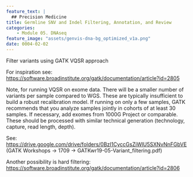 ```yaml
---
feature_text: |
  ## Precision Medicine
title: Germline SNV and Indel Filtering, Annotation, and Review
categories:
    - Module 05. DNAseq
feature_image: "assets/genvis-dna-bg_optimized_v1a.png"
date: 0004-02-02
---
```


Filter variants using GATK VQSR approach

For inspiration see: https://software.broadinstitute.org/gatk/documentation/article?id=2805

Note, for running VQSR on exome data. There will be a smaller number of variants per sample compared to WGS. These are typically insufficient to build a robust recalibration model. If running on only a few samples, GATK recommends that you analyze samples jointly in cohorts of at least 30 samples. If necessary, add exomes from 1000G Project or comparable. These should be processed with similar technical generation (technology, capture, read length, depth). 

See: https://drive.google.com/drive/folders/0BzI1CyccGsZiWlU5SXNvNnFGbVE (GATK Workshops -> 1709 -> GATKwr19-05-Variant_filtering.pdf)

Another possibility is hard filtering: https://software.broadinstitute.org/gatk/documentation/article?id=2806



